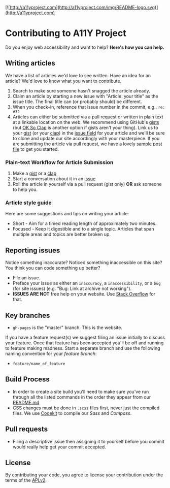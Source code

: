 [![http://a11yproject.com](http://a11yproject.com/img/README-logo.svg)](http://a11yproject.com)
# Contributing to A11Y Project
Do you enjoy web accessibility and want to help? **Here's how you can help.**

## Writing articles
We have a list of articles we'd love to see written. Have an idea for an article? We'd love to know what you want to contribute.

1. Search to make sure someone hasn't snagged the article already.
2. Claim an article by starting a new issue with "Article: your title" as the issue title. The final title can (or probably should) be different.
3. When you check&ndash;in, reference that issue number in the commit, e.g., `re: #32`
4. Articles can either be submitted via a pull request or written in plain text at a linkable location on the web. We recommend using GitHub's [gists](https://gist.github.com) (but [OK So Clap](http://oksoclap.com/) is another option if gists aren't your thing). Link us to your [gist](https://gist.github.com) (or your [clap](http://oksoclap.com/)) in the [issue field](https://github.com/a11yproject/a11yproject.com/issues) for your article and we'll be sure to clone and update our site accordingly with your masterpiece. If you are submitting the article via pull request, we have a lovely [sample post file](_posts/example-post.md) to get you started. 

### Plain-text Workflow for Article Submission
1. Make a [gist](https://gist.github.com) or a [clap](http://oksoclap.com/)
2. Start a conversation about it in an [issue](https://github.com/a11yproject/a11yproject.com/issues)
3. Roll the article in yourself via a pull request (gist only) **OR** ask someone to help you.

### Article style guide

Here are some suggestions and tips on writing your article:

- Short - Aim for a timed reading length of approximately two minutes.
- Focused - Keep it digestible and to a single topic. Articles that span multiple areas and topics are better broken up.

## Reporting issues
Notice something inaccurate? Noticed something inaccessible on this site? You think you can code something up better?

- File an issue.
- Preface your issue as either an `inaccuracy`, a `inaccessibility`, or a `bug` (for site issues) (e.g. "Bug: Link at archive not working"). 
- **ISSUES ARE NOT** free help on your website. Use [Stack Overflow](http://stackoverflow.com) for that.

## Key branches

- `gh-pages` is the "master" branch. This is the website.

If you have a feature request(s) we suggest filing an issue initially to discuss your feature. Once that feature has been accepted you'll be off and running to feature making madness. Start a separate branch and use the following naming convention for your *feature branch*:

- `feature/name_of_feature` 

## Build Process
- In order to create a site build you'll need to make sure you've run through all the listed commands in the order they appear from our [README.md](https://github.com/a11yproject/a11yproject.com#local-development)
- CSS changes must be done in ``.scss`` files first, never just the compiled files. We use [Codekit](http://incident57.com/codekit) to compile our *Sass* and *Compass*.


## Pull requests

- Filing a descriptive issue then assigning it to yourself before you commit would really help get your commit accepted.


## License

By contributing your code, you agree to license your contribution under the terms of the [APLv2](http://www.apache.org/licenses/LICENSE-2.0.html).
